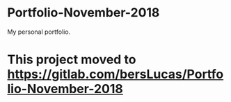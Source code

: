 # Portfolio-November-2018

My personal portfolio.

# This project moved to https://gitlab.com/bersLucas/Portfolio-November-2018
